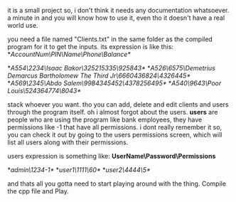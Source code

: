 it is a small project so, i don't think it needs any documentation whatsoever. a minute in and you will know how to use it, even tho it doesn't have a real world use.

you need a file named "Clients.txt" in the same folder as the compiled program for it to get the inputs.
its expression is like this: 
**AccountNum\PIN\Name\Phone\Balance\**

**A554\2234\Isaac Bakor\325215335\925843\**
**A526\6575\Demetrius Demarcus Bartholomew The Third Jr\6660436824\4326445\**
**A569\2345\Abdo Salem\9984345452\4378256495\**
**A540\9643\Poor Louis\524364774\8043\**

stack whoever you want. tho you can add, delete and edit clients and users through the program itself.
oh i almost forgot about the users.
**users** are people who are using the program like bank employees, they have permissions like -1 that have all permissions.
i dont really remember it so, you can check it out by going to the users permissions screen,
which will list all users along with their permissions.

users expression is something like:
**UserName\Password\Permissions**

**admin\1234\-1\**
**user1\1111\60\**
**user2\4444\5\**

and thats all you gotta need to start playing around with the thing.
Compile the cpp file and Play.

